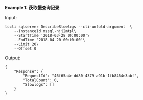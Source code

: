 **Example 1: 获取慢查询记录**



Input: 

```
tccli sqlserver DescribeSlowlogs --cli-unfold-argument  \
    --InstanceId mssql-njj2mtpl\
    --StartTime '2018-03-28 00:00:00'\
    --EndTime '2018-04-20 00:00:00'\
    --Limit 20\
    --Offset 0
```

Output: 
```
{
    "Response": {
        "RequestId": "46f65a4e-dd80-4379-a91b-1fb8464e3abf",
        "TotalCount": 0,
        "Slowlogs": []
    }
}
```

